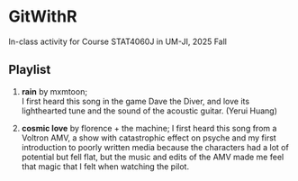 # GitWithR
In-class activity for Course STAT4060J in UM-JI, 2025 Fall

## Playlist
1. **rain** by mxmtoon;  
I first heard this song in the game Dave the Diver, and love its lighthearted tune and the sound of the acoustic guitar. (Yerui Huang)

2. **cosmic love** by florence + the machine;
I first heard this song from a Voltron AMV, a show with catastrophic effect on psyche and my first introduction to poorly written media because the characters had a lot of potential but fell flat, but the music and edits of the AMV made me feel that magic that I felt when watching the pilot.